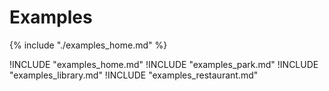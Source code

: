 # Examples


{% include "./examples_home.md" %}

!INCLUDE "examples_home.md"
!INCLUDE "examples_park.md"
!INCLUDE "examples_library.md"
!INCLUDE "examples_restaurant.md"


